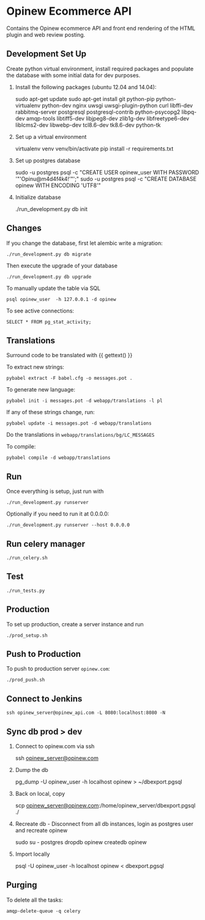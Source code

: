 # Opinew Ecommerce API

Contains the Opinew ecommerce API and front end rendering of the HTML plugin and web review posting. 

## Development Set Up

Create python virtual environment, install required packages and populate the database with some initial data for dev purposes.

1. Install the following packages (ubuntu 12.04 and 14.04):

    sudo apt-get update
    sudo apt-get install git python-pip python-virtualenv python-dev nginx uwsgi uwsgi-plugin-python curl libffi-dev rabbitmq-server postgresql postgresql-contrib python-psycopg2 libpq-dev amqp-tools libtiff5-dev libjpeg8-dev zlib1g-dev libfreetype6-dev liblcms2-dev libwebp-dev tcl8.6-dev tk8.6-dev python-tk


1. Set up a virtual environment

    virtualenv venv
    venv/bin/activate
    pip install -r requirements.txt
    
1. Set up postgres database
    
    sudo -u postgres psql -c "CREATE USER opinew_user WITH PASSWORD '"'Opinu@m4d4f4k4\!'"';"
    sudo -u postgres psql -c "CREATE DATABASE opinew WITH ENCODING 'UTF8'"

1. Initialize database

    ./run_development.py db init
    
## Changes

If you change the database, first let alembic write a migration:

    ./run_development.py db migrate
    
Then execute the upgrade of your database

    ./run_development.py db upgrade

To manually update the table via SQL

    psql opinew_user  -h 127.0.0.1 -d opinew

To see active connections:
    
    SELECT * FROM pg_stat_activity;

## Translations
Surround code to be translated with {{ gettext() }}

To extract new strings:

    pybabel extract -F babel.cfg -o messages.pot .

To generate new language:

    pybabel init -i messages.pot -d webapp/translations -l pl

If any of these strings change, run:

    pybabel update -i messages.pot -d webapp/translations

Do the translations in `webapp/translations/bg/LC_MESSAGES`

To compile:

    pybabel compile -d webapp/translations

## Run
Once everything is setup, just run with

    ./run_development.py runserver
    
Optionally if you need to run it at 0.0.0.0:

    ./run_development.py runserver --host 0.0.0.0
    
## Run celery manager

    ./run_celery.sh

## Test

    ./run_tests.py

## Production
To set up production, create a server instance and run

    ./prod_setup.sh

## Push to Production
To push to production server `opinew.com`:

    ./prod_push.sh


## Connect to Jenkins

    ssh opinew_server@opinew_api.com -L 8080:localhost:8080 -N
    
## Sync db prod > dev

1. Connect to opinew.com via ssh

    ssh opinew_server@opinew.com

1. Dump the db

    pg_dump -U opinew_user -h localhost opinew > ~/dbexport.pgsql

1. Back on local, copy

    scp opinew_server@opinew.com:/home/opinew_server/dbexport.pgsql ./

1. Recreate db - Disconnect from all db instances, login as postgres user and recreate opinew
    
    sudo su - postgres
    dropdb opinew
    createdb opinew

1. Import locally 

    psql -U opinew_user -h localhost opinew < dbexport.pgsql


## Purging

To delete all the tasks:
    
    amqp-delete-queue -q celery
    
